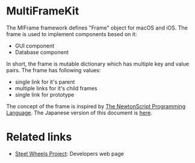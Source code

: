 # MultiFrameKit

The MIFrame framework defines "Frame" object for macOS and iOS.
The frame is used to implement components besed on it:
* GUI component
* Database component

In short, the frame is mutable dictionary which has multiple key and value pairs. The frame has following values:
* single link for it's parent
* multiple links for it's child frames
* single link for prototype

The concept of the frame is inspired by [The NewtonScript Programming Language](https://www.newted.org/download/manuals/NewtonScriptProgramLanguage.pdf).
The Japanese version of this document is [here](https://www.newted.org/download/manuals/NewtonScriptProgramLang_J.pdf).

# Related links
* [Steel Wheels Project](https://github.com/steel-wheels): Developers web page

